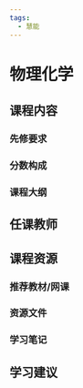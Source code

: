 ```yaml
---
tags:
  - 慧能
---
```


# 物理化学

## 课程内容

### 先修要求

### 分数构成

### 课程大纲

## 任课教师

## 课程资源

### 推荐教材/网课

### 资源文件


### 学习笔记

## 学习建议
